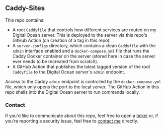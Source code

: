 ## Caddy-Sites

This repo contains:
* A root `Caddyfile` that controls how different services are routed on my Digital Ocean server. This is deployed to the server via this repo's GitHub Action (on creation of a tag in this repo).
* A `server-configs` directory, which contains a clean `Caddyfile` with the `admin` interface enabled and a `docker-compose.yml` file that runs the Caddy Docker container on the server (stored here in case the server ever needs to be recreated from scratch).
* A GitHub Action that publishes the latest tagged version of the root `Caddyfile` to the Digital Ocean server's `admin` endpoint.

Access to the Caddy `admin` endpoint is controlled by the `docker-compose.yml` file, which only opens the port to the local server. The GitHub Action in this repo shells into the Digital Ocean server to run commands locally.

### Contact

If you'd like to communicate about this repo, feel free to open a [ticket](https://github.com/ksclarke/caddy-sites/issues) or, if you're reporting a security issue, feel free to [contact me](mailto:my.security@kevinclarke.info) directly.
